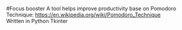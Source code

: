 #Focus booster
A tool helps improve productivity base on Pomodoro Technique: https://en.wikipedia.org/wiki/Pomodoro_Technique  
Written in Python Tkinter
